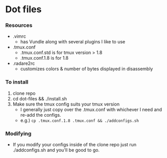 # Dot files

### Resources
* .vimrc
	* has Vundle along with several plugins I like to use
* .tmux.conf
	* .tmux.conf.std is for tmux version > 1.8
	* .tmux.conf.1.8 is for 1.8
* .radare2rc
	* customizes colors & number of bytes displayed in disassembly

### To install
1. clone repo
2. cd dot-files && ./install.sh
3. Make sure the tmux config suits your tmux version
	- I generally just copy over the .tmux.conf with whichever I need and re-add the configs.
	-	e.g.) ``cp .tmux.conf.1.8 .tmux.conf && ./addconfigs.sh``

### Modifying
- If you modify your configs inside of the clone repo just run ./addconfigs.sh and you'll be good to go.
